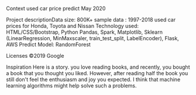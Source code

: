 Context
used car price predict
May 2020

Project descriptionData size: 800K+
sample data : 1997-2018 used car prices for Honda, Toyota and Nissan
Technology used: HTML/CSS/Bootstrap, Python Pandas, Spark, Matplotlib, Sklearn (LinearRegression, MinMaxscaler, train_test_split, LabelEncoder), Flask, AWS
Predict Model: RandomForest

Licenses
©2019 Google

Inspiration
Here is a story. you love reading books, and recently, you bought a book that you thought you liked. However, after reading half the book you still don't feel the enthusiasm and joy you expected. I think that machine learning algorithms might help solve such a problems.
